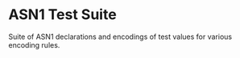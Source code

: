 # ASN1 Test Suite
Suite of ASN1 declarations and encodings of test values for various encoding rules.